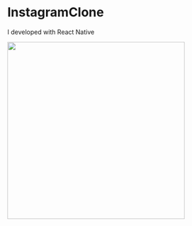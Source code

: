 # InstagramClone
I developed with React Native

<img src="https://firebasestorage.googleapis.com/v0/b/savas-delisi.appspot.com/o/wp.jpeg?alt=media&token=1d2bcffb-1fc9-4400-9198-f9d47f4af73d" width="400">
